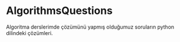 # AlgorithmsQuestions
Algoritma derslerimde çözümünü yapmış olduğumuz soruların python dilindeki çözümleri.
